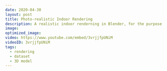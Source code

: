 ```yaml
---
date: 2020-04-30
layout: post
title: Photo-realistic Indoor Rendering
description: A realistic indoor renderning in Blender, for the purpose of scientific dataset generation, the rendering is real time.
image:
optimized_image: 
video: https://www.youtube.com/embed/3vrjjfpUNiM
videoID: 3vrjjfpUNiM
tags:
  - rendering
  - dataset
  - 3D model
---
```

